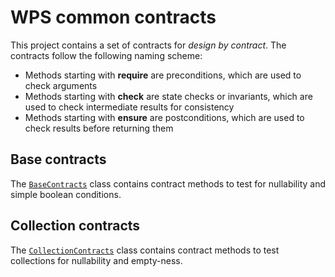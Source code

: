 # WPS common contracts

This project contains a set of contracts for _design by contract_. The contracts follow the following naming scheme:

- Methods starting with __require__ are preconditions, which are used to check arguments
- Methods starting with __check__ are state checks or invariants, which are used to check intermediate results for consistency
- Methods starting with __ensure__ are postconditions, which are used to check results before returning them 

## Base contracts

The [`BaseContracts`](./src/main/java/de/wps/common/contracts/BaseContracts.java) class contains contract methods to test for nullability and simple boolean conditions.

## Collection contracts

The [`CollectionContracts`](./src/main/java/de/wps/common/contracts/CollectionContracts.java) class contains contract methods to test collections for nullability and empty-ness.